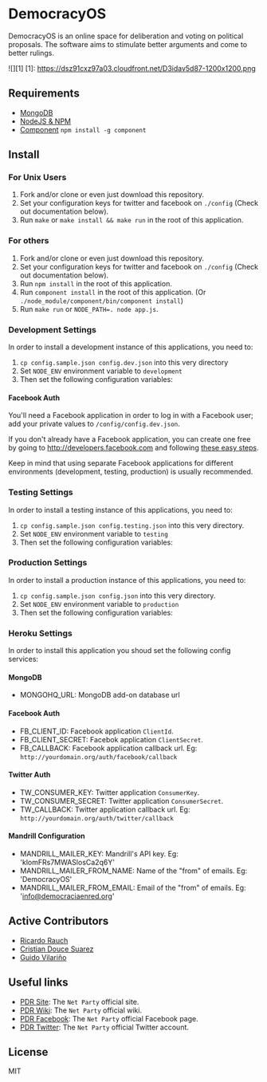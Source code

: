 # DemocracyOS
DemocracyOS is an online space for deliberation and voting on political proposals. The software aims to stimulate better arguments and come to better rulings.

![][1]
[1]: https://dsz91cxz97a03.cloudfront.net/D3idav5d87-1200x1200.png

## Requirements
* [MongoDB](http://www.mongodb.org/downloads)
* [NodeJS & NPM](http://nodejs.org/download)
* [Component](http://github.com/component/component/wiki) `npm install -g component`

## Install

### For Unix Users
1. Fork and/or clone or even just download this repository.
2. Set your configuration keys for twitter and facebook on `./config` (Check out documentation below).
3. Run `make` or `make install && make run` in the root of this application.

### For others
1. Fork and/or clone or even just download this repository.
2. Set your configuration keys for twitter and facebook on `./config` (Check out documentation below).
3. Run `npm install` in the root of this application.
4. Run `component install` in the root of this application. (Or `./node_module/component/bin/component install`)
5. Run `make run` or `NODE_PATH=. node app.js`.

### Development Settings
In order to install a development instance of this applications, you need to:

1. `cp config.sample.json config.dev.json` into this very directory
2. Set `NODE_ENV` environment variable to `development`
3. Then set the following configuration variables:

#### Facebook Auth
You'll need a Facebook application in order to log in with a Facebook user; add your private values to `/config/config.dev.json`.

If you don't already have a Facebook application, you can create one free by going to http://developers.facebook.com and following [these easy steps](https://cloudup.com/c41pFaKcMBu).

Keep in mind that using separate Facebook applications for different environments (development, testing, production) is usually recommended.

### Testing Settings
In order to install a testing instance of this applications, you need to:

1. `cp config.sample.json config.testing.json` into this very directory. 
2. Set `NODE_ENV` environment variable to `testing`
3. Then set the following configuration variables:


### Production Settings
In order to install a production instance of this applications, you need to:

1. `cp config.sample.json config.json` into this very directory. 
2. Set `NODE_ENV` environment variable to `production`
3. Then set the following configuration variables:


### Heroku Settings
In order to install this application you shoud set the following config services:

#### MongoDB
* MONGOHQ_URL: MongoDB add-on database url

#### Facebook Auth
* FB_CLIENT_ID: Facebook application `ClientId`.
* FB_CLIENT_SECRET: Facebok application `ClientSecret`.
* FB_CALLBACK: Facebook application callback url. Eg: `http://yourdomain.org/auth/facebook/callback`

#### Twitter Auth
* TW_CONSUMER_KEY: Twitter application `ConsumerKey`.
* TW_CONSUMER_SECRET: Twitter application `ConsumerSecret`.
* TW_CALLBACK: Twitter application callback url. Eg: `http://yourdomain.org/auth/twitter/callback`

#### Mandrill Configuration
* MANDRILL_MAILER_KEY: Mandrill's API key. Eg: 'klomFRs7MWASlosCa2q6Y'
* MANDRILL_MAILER_FROM_NAME: Name of the "from" of emails. Eg: 'DemocracyOS'
* MANDRILL_MAILER_FROM_EMAIL: Email of the "from" of emails. Eg: 'info@democraciaenred.org'

## Active Contributors
* [Ricardo Rauch](http://twitter.com/gravityonmars)
* [Cristian Douce Suarez](http://twitter.com/cristiandouce)
* [Guido Vilariño](http://twitter.com/gvilarino)

## Useful links

* [PDR Site](http://partidodelared.org): The `Net Party` official site.
* [PDR Wiki](http://wiki.partidodelared.org): The `Net Party` official wiki.
* [PDR Facebook](http://facebook.com/partidodelared): The `Net Party` official Facebook page.
* [PDR Twitter](http://twitter.com/partidodelared): The `Net Party` official Twitter account.

## License 

MIT
